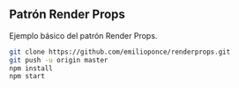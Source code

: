 ## Patrón Render Props

Ejemplo básico del patrón Render Props.

```sh
git clone https://github.com/emilioponce/renderprops.git
git push -u origin master
npm install
npm start
```
